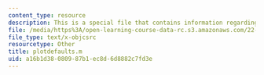 ```yaml
---
content_type: resource
description: This is a special file that contains information regarding plotdefaults.
file: /media/https%3A/open-learning-course-data-rc.s3.amazonaws.com/22-15-essential-numerical-methods-fall-2014/a16b1d38080987b1ec8d6d8882c7fd3e_plotdefaults.m
file_type: text/x-objcsrc
resourcetype: Other
title: plotdefaults.m
uid: a16b1d38-0809-87b1-ec8d-6d8882c7fd3e
---
```

